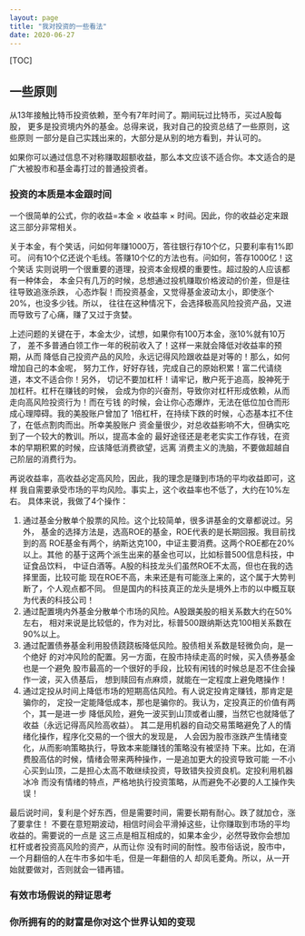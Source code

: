 ```yaml
---
layout: page
title: "我对投资的一些看法"
date: 2020-06-27
---
```

[TOC]


## 一些原则
从13年接触比特币投资依赖，至今有7年时间了。期间玩过比特币，买过A股每股，
更多是投资境内外的基金。总得来说，我对自己的投资总结了一些原则，这些原则
一部分是自己实践出来的，大部分是从别的地方看到，并认可的。

如果你可以通过信息不对称赚取超额收益，那么本文应该不适合你。本文适合的是
广大被股市和基金毒打过的普通投资者。

### 投资的本质是本金跟时间
一个很简单的公式，你的收益=本金 × 收益率 × 时间。因此，你的收益必定来跟
这三部分非常相关。

关于本金，有个笑话，问如何年赚1000万，答往银行存10个亿，只要利率有1%即可。
问有10个亿还说个毛线。答赚10个亿的方法也有。问如何，答存1000亿！这个笑话
实则说明一个很重要的道理，投资本金规模的重要性。超过股的人应该都有一种体会，
本金只有几万的时候，总想通过投机赚取价格波动的价差，但是往往导致追涨杀跌，
心态炸裂！而投资基金，又觉得基金波动太小，即使涨个20%，也没多少钱。所以，
往往在这种情况下，会选择极高风险投资产品，又进而导致亏了心痛，赚了又过于贪婪。

上述问题的关键在于，本金太少，试想，如果你有100万本金，涨10%就有10万了，
差不多普通白领工作一年的税前收入了！这样一来就会降低对收益率的预期，从而
降低自己投资产品的风险，永远记得风险跟收益是对等的！那么，如何增加自己的本金呢，
努力工作，好好存钱，完成自己的原始积累！富二代请绕道，本文不适合你！另外，
切记不要加杠杆！请牢记，散户死于追高，股神死于加杠杆。杠杆在赚钱的时候，
会成为你的兴奋剂，导致你对杠杆形成依赖，从而走向高风险投资行为！而在亏钱
的时候，会让你心态爆炸，无法在低位加仓而形成心理障碍。我的美股账户曾加了
1倍杠杆，在持续下跌的时候，心态基本扛不住了，在低点割肉而出。所幸美股账户
资金量很少，对总收益影响不大，但确实吃到了一个较大的教训。所以，提高本金的
最好途径还是老老实实工作存钱，在资本的早期积累的时候，应该降低消费欲望，远离
消费主义的洗脑，不要做超越自己阶层的消费行为。

再说收益率，高收益必定高风险，因此，我的理念是赚到市场的平均收益即可，这样
我自需要承受市场的平均风险。事实上，这个收益率也不低了，大约在10%左右。
具体来说，我做了4个操作：
1. 通过基金分散单个股票的风险。这个比较简单，很多讲基金的文章都说过。另外，
   基金的选择方法是，选高ROE的基金，ROE代表的是长期回报。我目前找到的高
   ROE基金有两个，纳斯达克100，中证主要消费。这两个ROE都在20%以上。其他
   的基于这两个派生出来的基金也可以，比如标普500信息科技，中证食品饮料，
   中证白酒等。A股的科技龙头们虽然ROE不太高，但也在我的选择里面，比较可能
   现在ROE不高，未来还是有可能涨上来的，这个属于大势判断了，个人观点都不同。
   但是国内的科技真正的龙头是境外上市的以中概互联为代表的科技公司！
2. 通过配置境内外基金分散单个市场的风险。A股跟美股的相关系数大约在50%左右，
   相对来说是比较低的，作为对比，标普500跟纳斯达克100相关系数在90%以上。
3. 通过配置债券基金利用股债跷跷板降低风险。股债相关系数是轻微负向，是一个绝好
   的对冲风险的配置。另一方面，在股市持续走高的时候，买入债券基金也是一个避免
   股市最高的一个很好的手段，比较有闲钱的时候总是忍不住会操作一波，买入债基后，
   想到赎回有点麻烦，就能在一定程度上避免瞎操作！
4. 通过定投从时间上降低市场的短期高估风险。有人说定投肯定赚钱，那肯定是骗你的，
   定投一定能降低成本，那也是骗你的。我认为，定投真正的价值有两个，其一是进一步
   降低风险，避免一波买到山顶或者山腰，当然它也就降低了收益（永远记得高风险高收益）。
   其二是用机器的自动交易策略避免了人的情绪化操作，程序化交易的一个很大的发现是，
   人会因为股市涨跌产生情绪变化，从而影响策略执行，导致本来能赚钱的策略没有被坚持
   下来。比如，在消费股高估的时候，情绪会带来两种操作，一是追加更大的投资导致可能
   一不小心买到山顶，二是担心太高不敢继续投资，导致错失投资良机。定投利用机器冰冷
   而没有情绪的特点，严格地执行投资策略，从而避免不必要的人工操作失误！

最后说时间，复利是个好东西，但是需要时间，需要长期有耐心。跌了就加仓，涨了要拿住！
不要在意短期波动，相信时间会平滑掉这些，让你赚取到市场的平均收益的。需要说的一点是
这三点是相互相成的，如果本金少，必然导致你会想加杠杆或者投资高风险的资产，从而让你
没有时间的耐性。股市俗话说，股市中，一个月翻倍的人在牛市多如牛毛，但是一年翻倍的人
却凤毛菱角。所以，从一开始就要做对，否则就会一错再错。


### 有效市场假说的辩证思考


### 你所拥有的的财富是你对这个世界认知的变现

